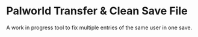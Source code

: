 # Palworld Transfer & Clean Save File

A work in progress tool to fix multiple entries of the same user in one save.
